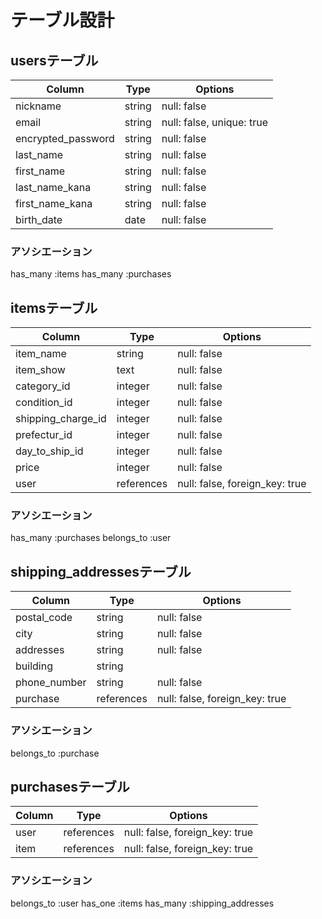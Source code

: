 # テーブル設計

## usersテーブル
| Column                | Type    | Options                   |
| --------------------- | ------- | ------------------------- |
| nickname              | string  | null: false               |
| email                 | string  | null: false, unique: true |
| encrypted_password    | string  | null: false               |
| last_name             | string  | null: false               |
| first_name            | string  | null: false               |
| last_name_kana        | string  | null: false               |
| first_name_kana       | string  | null: false               |
| birth_date            | date    | null: false               |

### アソシエーション
has_many :items
has_many :purchases

## itemsテーブル
| Column                | Type       | Options                        |
| --------------------- | ---------- | ------------------------------ |
| item_name             | string     | null: false                    |
| item_show             | text       | null: false                    |
| category_id           | integer    | null: false                    |
| condition_id          | integer    | null: false                    |
| shipping_charge_id    | integer    | null: false                    |
| prefectur_id          | integer    | null: false                    |
| day_to_ship_id        | integer    | null: false                    |
| price                 | integer    | null: false                    |
| user                  | references | null: false, foreign_key: true |

### アソシエーション
has_many :purchases
belongs_to :user

## shipping_addressesテーブル
| Column                | Type       | Options                        |
| --------------------- | ---------- | ------------------------------ |
| postal_code           | string     | null: false                    |
| city                  | string     | null: false                    |
| addresses             | string     | null: false                    |
| building              | string     |                                |
| phone_number          | string     | null: false                    |
| purchase              | references | null: false, foreign_key: true |

### アソシエーション
belongs_to :purchase

## purchasesテーブル
| Column                | Type       | Options                        |
| --------------------- | ---------- | ------------------------------ |
| user                  | references | null: false, foreign_key: true |
| item                  | references | null: false, foreign_key: true |

### アソシエーション
belongs_to :user
has_one  :items
has_many :shipping_addresses